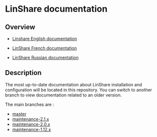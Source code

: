 # LinShare documentation

## Overview

* [Linshare English documentation](EN/README.md)

* [LinShare French documentation](FR/README.md)

* [LinShare Russian documentation](RU/README.md)

## Description

The most up-to-date documentation about LinShare installation and configuration
will be located in this repository. You can switch to another branch to view
documentation related to an older version.

The main branches are :
 * [master](https://github.com/linagora/linshare/tree/master/documentation)
 * [maintenance-2.1.x](https://github.com/linagora/linshare/tree/maintenance-2.1.x/documentation)
 * [maintenance-2.0.x](https://github.com/linagora/linshare/tree/maintenance-2.0.x/documentation)
 * [maintenance-1.12.x](https://github.com/linagora/linshare/tree/maintenance-1.12.x/documentation)
